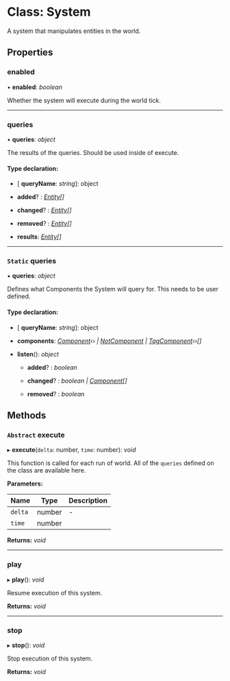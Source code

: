 
# Class: System

A system that manipulates entities in the world.

## Properties

###  enabled

• **enabled**: *boolean*

Whether the system will execute during the world tick.

___

###  queries

• **queries**: *object*

The results of the queries.
Should be used inside of execute.

#### Type declaration:

* \[ **queryName**: *string*\]: object

* **added**? : *[Entity](entity.md)[]*

* **changed**? : *[Entity](entity.md)[]*

* **removed**? : *[Entity](entity.md)[]*

* **results**: *[Entity](entity.md)[]*

___

### `Static` queries

▪ **queries**: *object*

Defines what Components the System will query for.
This needs to be user defined.

#### Type declaration:

* \[ **queryName**: *string*\]: object

* **components**: *[Component](component.md)‹› | [NotComponent](../interfaces/notcomponent.md) | [TagComponent](tagcomponent.md)‹›[]*

* **listen**(): *object*

  * **added**? : *boolean*

  * **changed**? : *boolean | [Component](component.md)[]*

  * **removed**? : *boolean*

## Methods

### `Abstract` execute

▸ **execute**(`delta`: number, `time`: number): *void*

This function is called for each run of world.
All of the `queries` defined on the class are available here.

**Parameters:**

Name | Type | Description |
------ | ------ | ------ |
`delta` | number | - |
`time` | number |   |

**Returns:** *void*

___

###  play

▸ **play**(): *void*

Resume execution of this system.

**Returns:** *void*

___

###  stop

▸ **stop**(): *void*

Stop execution of this system.

**Returns:** *void*
